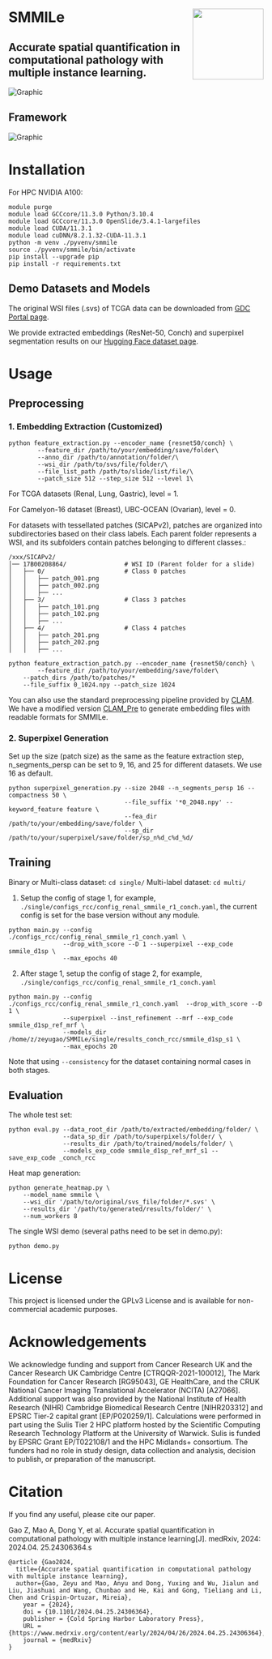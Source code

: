 SMMILe <img src="SmmileIcon.jpg" width="140px" align="right" />
===========
## Accurate spatial quantification in computational pathology with multiple instance learning.
![Graphic](SMMILe-graphical-abstract.png)
## Framework
![Graphic](SMMILeGraphic.png)

# Installation

For HPC NVIDIA A100:
```
module purge
module load GCCcore/11.3.0 Python/3.10.4
module load GCCcore/11.3.0 OpenSlide/3.4.1-largefiles
module load CUDA/11.3.1
module load cuDNN/8.2.1.32-CUDA-11.3.1
python -m venv ./pyvenv/smmile
source ./pyvenv/smmile/bin/activate
pip install --upgrade pip
pip install -r requirements.txt
```

## Demo Datasets and Models

The original WSI files (.svs) of TCGA data can be downloaded from [GDC Portal page](https://portal.gdc.cancer.gov/v1/repository).

We provide extracted embeddings (ResNet-50, Conch) and superpixel segmentation results on our [Hugging Face dataset page](https://huggingface.co/datasets/zeyugao/SMMILe_Datasets).


# Usage
## Preprocessing
### 1. Embedding Extraction (Customized)
```
python feature_extraction.py --encoder_name {resnet50/conch} \
        --feature_dir /path/to/your/embedding/save/folder\
        --anno_dir /path/to/annotation/folder/\
        --wsi_dir /path/to/svs/file/folder/\
        --file_list_path /path/to/slide/list/file/\
        --patch_size 512 --step_size 512 --level 1\
```
For TCGA datasets (Renal, Lung, Gastric), level = 1.

For Camelyon-16 dataset (Breast), UBC-OCEAN (Ovarian), level = 0.

For datasets with tessellated patches (SICAPv2), patches are organized into subdirectories based on their class labels. Each parent folder represents a WSI, and its subfolders contain patches belonging to different classes.:
```
/xxx/SICAPv2/
│── 17B00208864/                # WSI ID (Parent folder for a slide)
│   ├── 0/                      # Class 0 patches
│   │   ├── patch_001.png
│   │   ├── patch_002.png
│   │   ├── ...
│   ├── 3/                      # Class 3 patches
│   │   ├── patch_101.png
│   │   ├── patch_102.png
│   │   ├── ...
│   ├── 4/                      # Class 4 patches
│   │   ├── patch_201.png
│   │   ├── patch_202.png
│   │   ├── ...
```
```
python feature_extraction_patch.py --encoder_name {resnet50/conch} \
        --feature_dir /path/to/your/embedding/save/folder\
	--patch_dirs /path/to/patches/*
	--file_suffix 0_1024.npy --patch_size 1024
```


You can also use the standard preprocessing pipeline provided by [CLAM](https://github.com/mahmoodlab/CLAM). 
We have a modified version [CLAM_Pre](https://github.com/ZeyuGaoAi/CLAM_PreProcessing) to generate embedding files with readable formats for SMMILe.

### 2. Superpixel Generation
Set up the size (patch size) as the same as the feature extraction step, n_segments_persp can be set to 9, 16, and 25 for different datasets. We use 16 as default.
```
python superpixel_generation.py --size 2048 --n_segments_persp 16 --compactness 50 \
                                --file_suffix '*0_2048.npy' --keyword_feature feature \
                                --fea_dir /path/to/your/embedding/save/folder \
                                --sp_dir /path/to/your/superpixel/save/folder/sp_n%d_c%d_%d/
```

## Training

Binary or Multi-class dataset: ``` cd single/ ```
Multi-label dataset: ``` cd multi/ ```

1. Setup the config of stage 1, for example, ```./single/configs_rcc/config_renal_smmile_r1_conch.yaml```, the current config is set for the base version without any module. 
```
python main.py --config ./configs_rcc/config_renal_smmile_r1_conch.yaml \
               --drop_with_score --D 1 --superpixel --exp_code smmile_d1sp \
               --max_epochs 40
```
2. After stage 1, setup the config of stage 2, for example, ```./single/configs_rcc/config_renal_smmile_r1_conch.yaml```
```
python main.py --config ./configs_rcc/config_renal_smmile_r1_conch.yaml  --drop_with_score --D 1 \
               --superpixel --inst_refinement --mrf --exp_code smmile_d1sp_ref_mrf \
               --models_dir /home/z/zeyugao/SMMILe/single/results_conch_rcc/smmile_d1sp_s1 \
               --max_epochs 20
```
Note that using ```--consistency``` for the dataset containing normal cases in both stages.

## Evaluation
The whole test set:
```
python eval.py --data_root_dir /path/to/extracted/embedding/folder/ \
               --data_sp_dir /path/to/superpixels/folder/ \
               --results_dir /path/to/trained/models/folder/ \
               --models_exp_code smmile_d1sp_ref_mrf_s1 --save_exp_code _conch_rcc
```
Heat map generation:
```
python generate_heatmap.py \
    --model_name smmile \
    --wsi_dir '/path/to/original/svs_file/folder/*.svs' \
    --results_dir '/path/to/generated/results/folder/' \
    --num_workers 8
```
The single WSI demo (several paths need to be set in demo.py):
```
python demo.py
```

# License

This project is licensed under the GPLv3 License and is available for non-commercial academic purposes.

# Acknowledgements

We acknowledge funding and support from Cancer Research UK and the Cancer Research UK Cambridge Centre [CTRQQR-2021-100012], The Mark Foundation for Cancer Research [RG95043], GE HealthCare, and the CRUK National Cancer Imaging Translational Accelerator (NCITA) [A27066]. Additional support was also provided by the National Institute of Health Research (NIHR) Cambridge Biomedical Research Centre [NIHR203312] and EPSRC Tier-2 capital grant [EP/P020259/1]. Calculations were performed in part using the Sulis Tier 2 HPC platform hosted by the Scientific Computing Research Technology Platform at the University of Warwick. Sulis is funded by EPSRC Grant EP/T022108/1 and the HPC Midlands+ consortium. The funders had no role in study design, data collection and analysis, decision to publish, or preparation of the manuscript.

# Citation

If you find any useful, please cite our paper.

Gao Z, Mao A, Dong Y, et al. Accurate spatial quantification in computational pathology with multiple instance learning[J]. medRxiv, 2024: 2024.04. 25.24306364.s

```
@article {Gao2024,
  title={Accurate spatial quantification in computational pathology with multiple instance learning},
  author={Gao, Zeyu and Mao, Anyu and Dong, Yuxing and Wu, Jialun and Liu, Jiashuai and Wang, Chunbao and He, Kai and Gong, Tieliang and Li, Chen and Crispin-Ortuzar, Mireia},
	year = {2024},
	doi = {10.1101/2024.04.25.24306364},
	publisher = {Cold Spring Harbor Laboratory Press},
	URL = {https://www.medrxiv.org/content/early/2024/04/26/2024.04.25.24306364},
	journal = {medRxiv}
}
```
